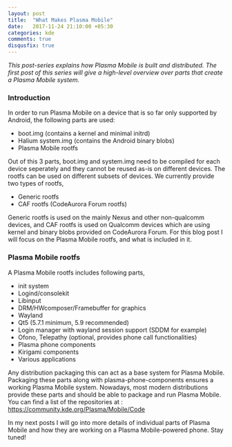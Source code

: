 ```yaml
---
layout: post
title:  "What Makes Plasma Mobile"
date:   2017-11-24 21:10:00 +05:30
categories: kde
comments: true
disqusfix: true
---
```


*This post-series explains how Plasma Mobile is built and distributed. The first post of this series will give a high-level overview over parts that create a Plasma Mobile system.* 

### Introduction 

In order to run Plasma Mobile on a device that is so far only supported by Android, the following parts are used:

- boot.img (contains a kernel and minimal initrd) 
- Halium system.img (contains the Android binary blobs) 
- Plasma Mobile rootfs 

Out of this 3 parts, boot.img and system.img need to be compiled for each device seperately and they cannot be reused as-is on different devices. The rootfs can be used on different subsets of devices. We currently provide two types of rootfs, 

- Generic rootfs 
- CAF rootfs (CodeAurora Forum rootfs)

Generic rootfs is used on the mainly Nexus and other non-qualcomm devices, and CAF rootfs is used on Qualcomm devices which are using kernel and binary blobs provided on CodeAurora Forum. For this blog post I will focus on the Plasma Mobile rootfs, and what is included in it. 

### Plasma Mobile rootfs 

A Plasma Mobile rootfs includes following parts, 

- init system 
- Logind/consolekit 
- Libinput 
- DRM/HWcomposer/Framebuffer for graphics 
- Wayland 
- Qt5 (5.7.1 minimum, 5.9 recommended) 
- Login manager with wayland session support (SDDM for example) 
- Ofono, Telepathy (optional, provides phone call functionalities) 
- Plasma phone components 
- Kirigami components 
- Various applications 

Any distribution packaging this can act as a base system for Plasma Mobile. Packaging these parts along with plasma-phone-components ensures a working Plasma Mobile system. Nowadays, most modern distributions provide these parts and should be able to package and run Plasma Mobile. You can find a list of the repositories at : https://community.kde.org/Plasma/Mobile/Code 

In my next posts I will go into more details of individual parts of Plasma Mobile and how they are working on a Plasma Mobile-powered phone. Stay tuned!
